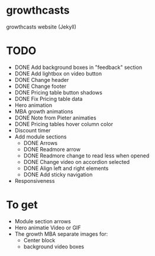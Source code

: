 # growthcasts
growthcasts website (Jekyll)

# TODO
- DONE Add background boxes in "feedback" section
- DONE Add lightbox on video button
- DONE Change header
- DONE Change footer
- DONE Pricing table button shadows
- DONE Fix Pricing table data
- Hero animation
- MBA growth animations
- DONE Note from Pieter animaties
- DONE Pricing tables hover column color
- Discount timer
- Add module sections
  - DONE Arrows
  - DONE Readmore arrow
  - DONE Readmore change to read less when opened
  - DONE Change video on accordion selected
  - DONE Align left and right elements
  - DONE Add sticky navigation
- Responsiveness

# To get

- Module section arrows
- Hero animatie Video or GIF
- The growth MBA separate images for:
  - Center block
  - background video boxes
